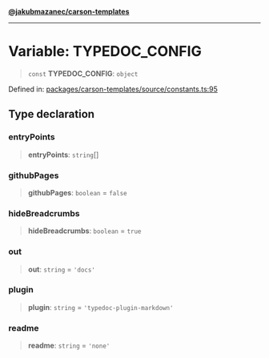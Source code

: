 [**@jakubmazanec/carson-templates**](../README.md)

---

# Variable: TYPEDOC_CONFIG

> `const` **TYPEDOC_CONFIG**: `object`

Defined in:
[packages/carson-templates/source/constants.ts:95](https://github.com/jakubmazanec/tools/blob/0373298af23ca7b778987184cd6fcccd21ae54be/packages/carson-templates/source/constants.ts#L95)

## Type declaration

### entryPoints

> **entryPoints**: `string`[]

### githubPages

> **githubPages**: `boolean` = `false`

### hideBreadcrumbs

> **hideBreadcrumbs**: `boolean` = `true`

### out

> **out**: `string` = `'docs'`

### plugin

> **plugin**: `string` = `'typedoc-plugin-markdown'`

### readme

> **readme**: `string` = `'none'`
